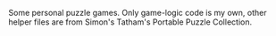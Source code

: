 Some personal puzzle games. Only game-logic code is my own, other helper files are from Simon's Tatham's Portable Puzzle Collection.

